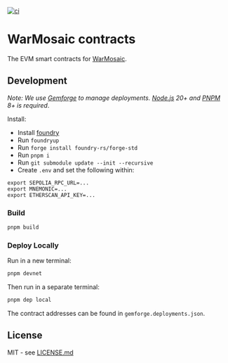[![ci](https://github.com/WarMosaic/contracts/actions/workflows/ci.yml/badge.svg?branch=master)](https://github.com/WarMosaic/contracts/actions/workflows/ci.yml)

# WarMosaic contracts

The EVM smart contracts for [WarMosaic](https://warmosaic.com).

## Development

_Note: We use [Gemforge](https://gemforge.xyz) to manage deployments. [Node.js](https://nodejs.org) 20+ and [PNPM](https://pnpm.io) 8+ is required_.

Install:

- Install [foundry](https://github.com/foundry-rs/foundry/blob/master/README.md)
- Run `foundryup`
- Run `forge install foundry-rs/forge-std`
- Run `pnpm i`
- Run `git submodule update --init --recursive`
- Create `.env` and set the following within:

```
export SEPOLIA_RPC_URL=...
export MNEMONIC=...
export ETHERSCAN_API_KEY=...
```

### Build

```zsh
pnpm build
```

### Deploy Locally

Run in a new terminal:

```zsh
pnpm devnet
```

Then run in a separate terminal:

```zsh
pnpm dep local
```

The contract addresses can be found in `gemforge.deployments.json`.

## License

MIT - see [LICENSE.md](LICENSE.md)